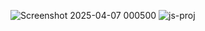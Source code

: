 ![Screenshot 2025-04-07 000500](https://github.com/user-attachments/assets/12cc90ec-122b-4799-b067-c24d8bbb0811)
![js-proj](https://github.com/user-attachments/assets/4651cf9a-bd7b-4244-8164-038dba66ad4d)
